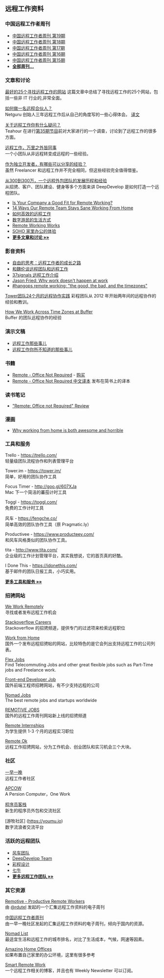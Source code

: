 ## 远程工作资料

### 中国远程工作者周刊

- [中国远程工作者周刊 第19期](weekly/issue-19.md)
- [中国远程工作者周刊 第18期](weekly/issue-18.md)
- [中国远程工作者周刊 第17期](weekly/issue-17.md)
- [中国远程工作者周刊 第16期](weekly/issue-16.md)
- [中国远程工作者周刊 第15期](weekly/issue-15.md)
- [**全部周刊...**](weekly.md)

### 文章和讨论

[最好的25个寻找远程工作的网站](http://blog.techbay.club/post/zui-hao-de-25ge-xun-zhao-yuan-cheng-gong-zuo-de-wang-zhan)
这篇文章中总结了寻找远程工作的25个网站，包括一些非 IT 行业的,非常全面。

[如何做一名远程合伙人？](https://netguru.co/blog/being-a-remote-founder)  
Netguru 创始人三年远程工作后从自己的角度写的一些心得体会。
[译文](http://www.36kr.com/p/205768.html)

[关于远程工作你有什么疑问？](https://ruby-china.org/topics/14758)  
Teahour 在进行[第35期节目](http://teahour.fm/2013/10/21/talking-remote-work-with-allen-wei.html)前对大家进行的一个调查，讨论到了远程工作的很多方面。

[远程工作，万里之外皆同事](http://www.jianshu.com/p/6bccfde32ed8)  
一个小团队从非远程转变成远程的一些经验。

[作为独立开发者，有哪些可以分享的经验？](http://zhi.hu/6UOH)  
虽然 Freelancer 和远程工作并不完全相同，但这些经验完全值得借鉴。

[从300到300万，一个远程外包团队的发展历程和经验](http://yizaoyiwan.com/discussion/79)  
从招骋、客户、团队建设、健身等多个方面来讲 DeepDevelop 是如何打造一个远程团队。

 - [Is Your Company a Good Fit for Remote Working?](http://www.whereismyceo.com/2014/10/is-your-company-a-good-fit-for-remote-working/)
 - [14 Ways Our Remote Team Stays Sane Working From Home](https://www.groovehq.com/blog/staying-sane-working-solo)
 - [如何高效的远程工作](http://yizaoyiwan.com/discussion/72/)
 - [数字游民的生活方式](http://yizaoyiwan.com/discussion/46/)
 - [Remote Working Works](http://www.infoq.com/cn/articles/remote-working-works)
 - [SOHO 家里办公的体验](http://yafeilee.me/blogs/5357caa16c69344c0c0b0000)
 - [**更多文章和讨论 »»**](articles.md)

### 影音资料

 - [自由的思考：远程工作者的成长之路](http://teahour.fm/2014/11/25/thoughts-about-remote-life.html)
 - [和魏伦谈远程团队和远程工作](http://teahour.fm/2013/10/21/talking-remote-work-with-allen-wei.html)
 - [37signals 远程工作介绍](http://v.youku.com/v_show/id_XNjI1MzQzNTg0.html)
 - [Jason Fried: Why work doesn't happen at work](http://www.youtube.com/watch?feature=player_embedded&v=5XD2kNopsUs)
 - [#hangops remote working: "the good, the bad, and the timezones"](http://www.youtube.com/watch?v=xMxQRUrbttY&feature=youtu.be)

 [Tower团队24个月的远程协作实践](http://www.infoq.com/cn/presentations/tower-team-24-months-remote-collaborative-practice)
 彩程团队从 2012 年开始两年间的远程协作的经验和教训。
 
 [How We Work Across Time Zones at Buffer](https://www.youtube.com/watch?v=TwOD0lAgTbo)  
Buffer 的团队远程协作的经验

### 演示文稿

 - [远程工作那些事儿](https://speakerdeck.com/yorzi/yuan-cheng-gong-zuo-na-xie-shi-er)
 - [远程工作你所不知道的那些事儿](http://vdisk.weibo.com/s/zby-x0TZj2PEy/1378093426)

### 书籍

 - [Remote - Office Not Required](http://37signals.com/remote) - [购买](http://www.amazon.com/Remote-Office-Not-Required/dp/0804137501)
 - [Remote - Office Not Required 中文译本](http://jianshu.io/notebooks/41672/latest) 发布在简书上的译本

### 读书笔记

 - ["Remote: Office not Required" Review](http://robertgreiner.com/2013/11/remote-office-not-required-review/)

### 漫画

 - [Why working from home is both awesome and horrible](http://theoatmeal.com/comics/working_home)

### 工具和服务

Trello - https://trello.com/  
轻量级团队流程协作和列表管理平台

Tower.im - https://tower.im/  
简单，好用的团队协作工具

Focus Timer - http://goo.gl/607XJa  
Mac 下一个简洁的蕃茄计时工具

Toggl - https://toggl.com/  
免费的工作计时工具

风车 - https://fengche.co/  
简单高效的团队协作工具（原 Pragmatic.ly）

Productivee - https://www.producteev.com/  
和风车风格类似的团队协作工具。

tita - http://www.tita.com/  
企业级的工作计划管理平台，其实我想说，它的首页真的好酷。

I Done This - https://idonethis.com/  
基于邮件的团队日报工具，小巧实用。

[**更多工具和服务 »»**](tools.md)

### 招骋网站

[We Work Remotely](https://weworkremotely.com/)  
寻找或者发布远程工作机会

[Stackoverflow Careers](http://careers.stackoverflow.com/jobs?allowsremote=true)  
Stackoverflow 的招骋频道，提供专门的过滤项来检索远程职位

[Work from Home](https://www.wfh.io/)  
国外一个发布远程招骋帖的网站，比较特色的是它会列出支持远程工作的公司列表。

[Flex Jobs](http://www.flexjobs.com/)  
Find Telecommuting Jobs and other great flexible jobs
such as Part-Time jobs and Freelance work.

[Front-end Developer Job](http://frontenddeveloperjob.com/)  
国外前端工程师招聘网站，有不少支持远程的公司

[Nomad Jobs](http://nomadjobs.io/)  
The best remote jobs and startups worldwide

[REMOTIVE JOBS](http://jobs.remotive.io/)  
国外的远程工作周刊网站新上线的招骋频道

[Remote Internships](http://www.internships.com/virtual)  
为学生提供 1-3 个月的远程实习职位

[Remote Ok](http://remoteok.io)  
远程工作招骋网站，分为工作机会、创业团队和实习机会三个大块。

### 社区

[一早一晚](http://yizaoyiwan.com/)  
远程工作者社区

[APCOW](http://www.apcow.com)  
A Persion Computer，One Work

[程序员客栈](http://www.proginn.com)  
新生的程序员外包和交流社区

[游牧社区] (https://youmu.io)  
数字流浪者交流平台

### 活跃的远程团队

- [风车团队](https://fengcheco.com/about)
- [DeepDevelop Team](http://deepdevelop.com/)
- [彩程设计](https://tower.im/about_us)
- [七牛](http://www.qiniu.com/about)
- [**更多远程工作团队 »»**](teams.md)

### 其它资源

[Remotive - Productive Remote Workers](https://remoteworking.curated.co/)  
由 [@rdutel](https://twitter.com/rdutel) 发起的一个汇集远程工作资料的电子周刊

[中囯远程工作者周刊](http://eepurl.com/9S3hf)  
由一早一晚社区发起的汇集远程工作资料的电子周刊，倾向于国内的资源。

[Nomad List](http://nomadlist.io/)  
最适宜生活和远程工作的城市排名，对比了生活成本，气候，网速等因素。

[Amazing Home Offices](https://www.pinterest.com/workshifting/amazing-home-preoffices/)  
如果布置自己家里的办公环境，这里有很多参考

[Smart Remote Work](http://www.smartremotework.com/)  
一个远程工作相关的博客，并且也有 Weekly Newsletter 可以订阅。




